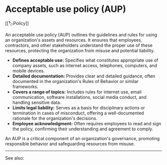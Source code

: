 
# Acceptable use policy (AUP)

[[🏷️Policy]]

An acceptable use policy (AUP) outlines the guidelines and rules for using an organization's assets and resources. It ensures that employees, contractors, and other stakeholders understand the proper use of these resources, protecting the organization from misuse and potential liability.

- **Defines acceptable use:** Specifies what constitutes appropriate use of company assets, such as internet access, telephones, computers, and mobile devices.
- **Detailed documentation:** Provides clear and detailed guidance, often documented in the organization's Rules of Behavior or similar frameworks.
- **Covers a range of topics:** Includes rules for internet use, email communication, software installations, social media conduct, and handling sensitive data.
- **Limits legal liability:** Serves as a basis for disciplinary actions or termination in cases of misconduct, offering a well-documented rationale for the organization's decisions.
- **Employee acknowledgment:** Often requires employees to read and sign the policy, confirming their understanding and agreement to comply.

An AUP is a critical component of an organization's governance, promoting responsible behavior and safeguarding resources from misuse.

---

See also: